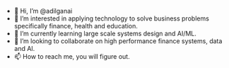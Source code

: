- 👋 Hi, I’m @adilganai
- 👀 I’m interested in applying technology to solve business problems specifically finance, health and education.
- 🌱 I’m currently learning large scale systems design and AI/ML.
- 💞️ I’m looking to collaborate on high performance finance systems, data and AI.
- 📫 How to reach me, you will figure out.

<!---
adilganai/adilganai is a ✨ special ✨ repository because its `README.md` (this file) appears on your GitHub profile.
You can click the Preview link to take a look at your changes.
--->
